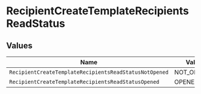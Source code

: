# RecipientCreateTemplateRecipientsReadStatus


## Values

| Name                                                   | Value                                                  |
| ------------------------------------------------------ | ------------------------------------------------------ |
| `RecipientCreateTemplateRecipientsReadStatusNotOpened` | NOT_OPENED                                             |
| `RecipientCreateTemplateRecipientsReadStatusOpened`    | OPENED                                                 |